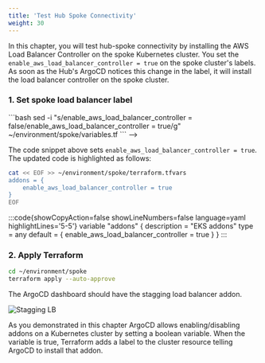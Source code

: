 ```yaml
---
title: 'Test Hub Spoke Connectivity'
weight: 30
---
```


In this chapter, you will test hub-spoke connectivity by installing the AWS Load Balancer Controller on the spoke Kubernetes cluster. You set the `enable_aws_load_balancer_controller = true` on the spoke cluster's labels. As soon as the Hub's ArgoCD notices this change in the label, it will install the load balancer controller on the spoke cluster.

### 1. Set spoke load balancer label

<!-->
```bash
sed -i "s/enable_aws_load_balancer_controller = false/enable_aws_load_balancer_controller = true/g" ~/environment/spoke/variables.tf
```
-->

The code snippet above sets `enable_aws_load_balancer_controller = true`. The updated code is highlighted as follows:

```bash
cat << EOF >> ~/environment/spoke/terraform.tfvars
addons = {
    enable_aws_load_balancer_controller = true
}
EOF
```


:::code{showCopyAction=false showLineNumbers=false language=yaml highlightLines='5-5'}
variable "addons" {
  description = "EKS addons"
  type        = any
  default = {
    enable_aws_load_balancer_controller = true
  }
}
:::

### 2. Apply Terraform

```bash
cd ~/environment/spoke
terraform apply --auto-approve
```

The ArgoCD dashboard should have the stagging load balancer addon.

![Stagging LB](/static/images/spoke-lb.png)

As you demonstrated in this chapter ArgoCD allows enabling/disabling addons on a Kubernetes cluster by setting a boolean variable. When the variable is true, Terraform adds a label to the cluster resource telling ArgoCD to install that addon.